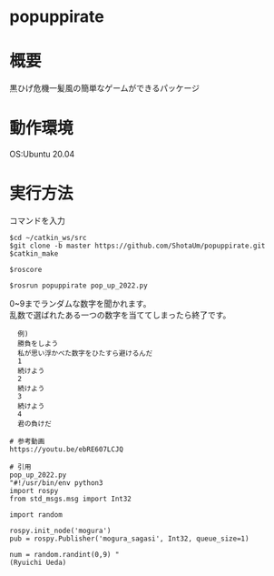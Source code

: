 # popuppirate

# 概要
黒ひげ危機一髪風の簡単なゲームができるパッケージ

# 動作環境
OS:Ubuntu 20.04
          
# 実行方法

  コマンドを入力  
  ```
  $cd ~/catkin_ws/src  
  $git clone -b master https://github.com/ShotaUm/popuppirate.git  
  $catkin_make  

  $roscore  

  $rosrun popuppirate pop_up_2022.py  
  ```
  0~9までランダムな数字を聞かれます。  
  乱数で選ばれたある一つの数字を当ててしまったら終了です。  
``````
  例)  
  勝負をしよう  
  私が思い浮かべた数字をひたすら避けるんだ  
  1  
  続けよう  
  2  
  続けよう  
  3  
  続けよう  
  4  
  君の負けだ  

# 参考動画  
https://youtu.be/ebRE607LCJQ  

# 引用  
pop_up_2022.py  
"#!/usr/bin/env python3  
import rospy  
from std_msgs.msg import Int32  

import random  
  
rospy.init_node('mogura')  
pub = rospy.Publisher('mogura_sagasi', Int32, queue_size=1)  
  
num = random.randint(0,9) "  
(Ryuichi Ueda)  

